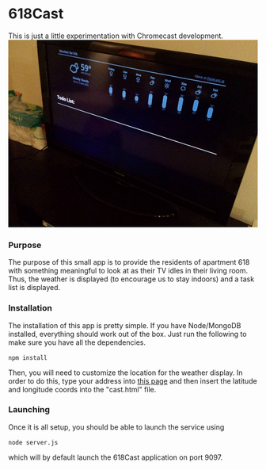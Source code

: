 618Cast
=======

This is just a little experimentation with Chromecast development.   
![618Cast Preview](preview.jpg)

### Purpose ###
The purpose of this small app is to provide the residents of apartment
618 with something meaningful to look at as their TV idles in their living
room. Thus, the weather is displayed (to encourage us to stay indoors)
and a task list is displayed.

### Installation ###
The installation of this app is pretty simple. If you have Node/MongoDB
installed, everything should work out of the box. Just run the following
to make sure you have all the dependencies.
```
npm install
```

Then, you will need to customize the location for the weather display.
In order to do this, type your address into [this page](http://itouchmap.com/latlong.html "Lat&Long")
and then insert the latitude and longitude coords into the "cast.html"
file.

### Launching ###
Once it is all setup, you should be able to launch the service using
```
node server.js
```
which will by default launch the 618Cast application on port
9097.

